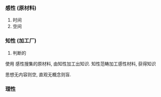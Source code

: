### 感性 (原材料)
1. 时间
2. 空间


### 知性 (加工厂)
1. 判断的

 使用 感性搜集的原材料, 由知性加工出知识.
知性范畴加工感性材料, 获得知识

思想无内容则空, 直观无概念则盲.



### 理性
